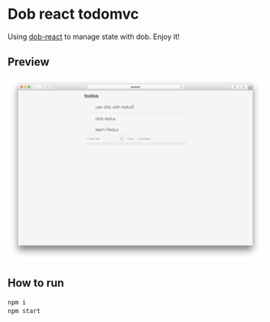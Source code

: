 # Dob react todomvc

Using [dob-react](https://github.com/dobjs/dob-react) to manage state with dob. Enjoy it!

## Preview

![dob-react](./assets/screenshot.png)

## How to run

```bash
npm i
npm start
```